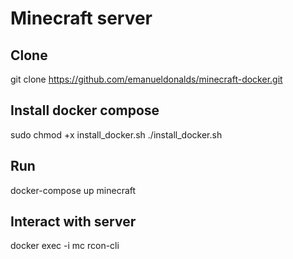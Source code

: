# Minecraft server

## Clone
git clone https://github.com/emanueldonalds/minecraft-docker.git

## Install docker compose
sudo chmod +x install_docker.sh
./install_docker.sh

## Run
docker-compose up minecraft

## Interact with server
docker exec -i mc rcon-cli
